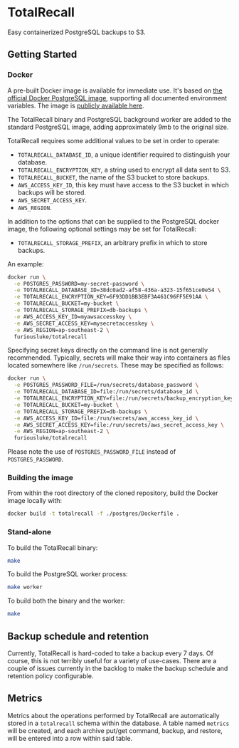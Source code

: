 # TotalRecall

Easy containerized PostgreSQL backups to S3.

## Getting Started

### Docker

A pre-built Docker image is available for immediate use. It's based on [the
official Docker PostgreSQL image](https://hub.docker.com/_/postgres), supporting
all documented environment variables. The image is [publicly available
here](https://hub.docker.com/repository/docker/furiousluke/totalrecall).

The TotalRecall binary and PostgreSQL background worker are added to the
standard PostgreSQL image, adding approximately 9mb to the original size.

TotalRecall requires some additional values to be set in order to operate:

 * `TOTALRECALL_DATABASE_ID`, a unique identifier required to distinguish your
   database.
 * `TOTALRECALL_ENCRYPTION_KEY`, a string used to encrypt all data sent to S3.
 * `TOTALRECALL_BUCKET`, the name of the S3 bucket to store backups.
 * `AWS_ACCESS_KEY_ID`, this key must have access to the S3 bucket in which
   backups will be stored.
 * `AWS_SECRET_ACCESS_KEY`.
 * `AWS_REGION`.

In addition to the options that can be supplied to the PostgreSQL docker image,
the following optional settings may be set for TotalRecall:

 * `TOTALRECALL_STORAGE_PREFIX`, an arbitrary prefix in which to store backups.
 
An example:
 
```bash
docker run \
  -e POSTGRES_PASSWORD=my-secret-password \
  -e TOTALRECALL_DATABASE_ID=38dc0ad2-af58-436a-a323-15f651ce0e54 \
  -e TOTALRECALL_ENCRYPTION_KEY=6F93DD1BB3EBF3A461C96FF5E91AA \
  -e TOTALRECALL_BUCKET=my-bucket \
  -e TOTALRECALL_STORAGE_PREFIX=db-backups \
  -e AWS_ACCESS_KEY_ID=myawsaccesskey \
  -e AWS_SECRET_ACCESS_KEY=mysecretaccesskey \
  -e AWS_REGION=ap-southeast-2 \
  furiousluke/totalrecall
```

Specifying secret keys directly on the command line is not generally
recommended. Typically, secrets will make their way into containers as files
located somewhere like `/run/secrets`. These may be specified as follows:

```bash
docker run \
  -e POSTGRES_PASSWORD_FILE=/run/secrets/database_password \
  -e TOTALRECALL_DATABASE_ID=file:/run/secrets/database_id \
  -e TOTALRECALL_ENCRYPTION_KEY=file:/run/secrets/backup_encryption_key \
  -e TOTALRECALL_BUCKET=my-bucket \
  -e TOTALRECALL_STORAGE_PREFIX=db-backups \
  -e AWS_ACCESS_KEY_ID=file:/run/secrets/aws_access_key_id \
  -e AWS_SECRET_ACCESS_KEY=file:/run/secrets/aws_secret_access_key \
  -e AWS_REGION=ap-southeast-2 \
  furiousluke/totalrecall
```

Please note the use of `POSTGRES_PASSWORD_FILE` instead of `POSTGRES_PASSWORD`.

### Building the image

From within the root directory of the cloned repository, build the Docker image
locally with:

```bash
docker build -t totalrecall -f ./postgres/Dockerfile .
```

### Stand-alone

To build the TotalRecall binary:

```bash
make
```

To build the PostgreSQL worker process:

```bash
make worker
```

To build both the binary and the worker:

```bash
make
```

## Backup schedule and retention

Currently, TotalRecall is hard-coded to take a backup every 7 days. Of course,
this is not terribly useful for a variety of use-cases. There are a couple of
issues currently in the backlog to make the backup schedule and retention policy
configurable.

## Metrics

Metrics about the operations performed by TotalRecall are automatically stored
in a `totalrecall` schema within the database. A table named `metrics` will be
created, and each archive put/get command, backup, and restore, will be entered
into a row within said table.
